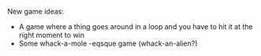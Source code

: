 New game ideas:

- A game where a thing goes around in a loop and you have to hit it at the right moment to win
- Some whack-a-mole -eqsque game (whack-an-alien?)
